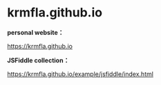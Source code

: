 # krmfla.github.io
**personal website：**

https://krmfla.github.io


**JSFiddle collection：**

https://krmfla.github.io/example/jsfiddle/index.html

